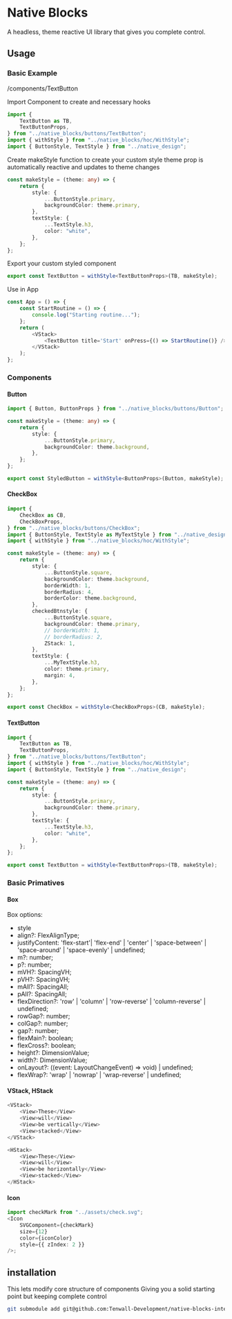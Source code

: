 # Native Blocks

A headless, theme reactive UI library that gives you complete control.

## Usage

### Basic Example

/components/TextButton

Import Component to create and necessary hooks

```typescript
import {
    TextButton as TB,
    TextButtonProps,
} from "../native_blocks/buttons/TextButton";
import { withStyle } from "../native_blocks/hoc/WithStyle";
import { ButtonStyle, TextStyle } from "../native_design";
```

Create makeStyle function to create your custom style
theme prop is automatically reactive and updates to theme changes

```typescript
const makeStyle = (theme: any) => {
    return {
        style: {
            ...ButtonStyle.primary,
            backgroundColor: theme.primary,
        },
        textStyle: {
            ...TextStyle.h3,
            color: "white",
        },
    };
};
```

Export your custom styled component

```typescript
export const TextButton = withStyle<TextButtonProps>(TB, makeStyle);
```

Use in App

```typescript
const App = () => {
    const StartRoutine = () => {
        console.log("Starting routine...");
    };
    return (
        <VStack>
            <TextButton title='Start' onPress={() => StartRoutine()} />
        </VStack>
    );
};
```

### Components

#### Button

```typescript
import { Button, ButtonProps } from "../native_blocks/buttons/Button";

const makeStyle = (theme: any) => {
    return {
        style: {
            ...ButtonStyle.primary,
            backgroundColor: theme.background,
        },
    };
};

export const StyledButton = withStyle<ButtonProps>(Button, makeStyle);
```

#### CheckBox

```typescript
import {
    CheckBox as CB,
    CheckBoxProps,
} from "../native_blocks/buttons/CheckBox";
import { ButtonStyle, TextStyle as MyTextStyle } from "../native_design";
import { withStyle } from "../native_blocks/hoc/WithStyle";

const makeStyle = (theme: any) => {
    return {
        style: {
            ...ButtonStyle.square,
            backgroundColor: theme.background,
            borderWidth: 1,
            borderRadius: 4,
            borderColor: theme.background,
        },
        checkedBtnstyle: {
            ...ButtonStyle.square,
            backgroundColor: theme.primary,
            // borderWidth: 1,
            // borderRadius: 2,
            ZStack: 1,
        },
        textStyle: {
            ...MyTextStyle.h3,
            color: theme.primary,
            margin: 4,
        },
    };
};

export const CheckBox = withStyle<CheckBoxProps>(CB, makeStyle);
```

#### TextButton

```typescript
import {
    TextButton as TB,
    TextButtonProps,
} from "../native_blocks/buttons/TextButton";
import { withStyle } from "../native_blocks/hoc/WithStyle";
import { ButtonStyle, TextStyle } from "../native_design";

const makeStyle = (theme: any) => {
    return {
        style: {
            ...ButtonStyle.primary,
            backgroundColor: theme.primary,
        },
        textStyle: {
            ...TextStyle.h3,
            color: "white",
        },
    };
};

export const TextButton = withStyle<TextButtonProps>(TB, makeStyle);
```

### Basic Primatives

#### Box

Box options:

-   style
-   align?: FlexAlignType;
-   justifyContent: 'flex-start'| 'flex-end' | 'center' | 'space-between' | 'space-around' | 'space-evenly' | undefined;
-   m?: number;
-   p?: number;
-   mVH?: SpacingVH;
-   pVH?: SpacingVH;
-   mAll?: SpacingAll;
-   pAll?: SpacingAll;
-   flexDirection?: 'row' | 'column' | 'row-reverse' | 'column-reverse' | undefined;
-   rowGap?: number;
-   colGap?: number;
-   gap?: number;
-   flexMain?: boolean;
-   flexCross?: boolean;
-   height?: DimensionValue;
-   width?: DimensionValue;
-   onLayout?: ((event: LayoutChangeEvent) => void) | undefined;
-   flexWrap?: 'wrap' | 'nowrap' | 'wrap-reverse' | undefined;

#### VStack, HStack

```typescript
<VStack>
    <View>These</View>
    <View>will</View>
    <View>be vertically</View>
    <View>stacked</View>
</VStack>
```

```typescript
<HStack>
    <View>These</View>
    <View>will</View>
    <View>be horizontally</View>
    <View>stacked</View>
</HStack>
```

#### Icon

```typescript
import checkMark from "../assets/check.svg";
<Icon
    SVGComponent={checkMark}
    size={12}
    color={iconColor}
    style={{ zIndex: 2 }}
/>;
```

## installation

This lets modify core structure of components
Giving you a solid starting point but keeping complete control

```bash
git submodule add git@github.com:Tenwall-Development/native-blocks-internal.git
```
